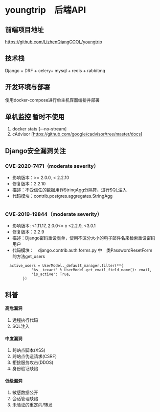 # youngtrip　后端API

## 前端项目地址
https://github.com/LizhenQiangCOOL/youngtrip

## 技术栈
Django + DRF + celery+ mysql + redis + rabbitmq

## 开发环境与部署
使用docker-compose进行单主机容器编排并部署



## 单机监控 暂时不使用
1. docker stats [--no-stream]
2. cAdvisor  [https://github.com/google/cadvisor/tree/master/docs]


## Django安全漏洞关注

### CVE-2020-7471（moderate severity）
- 影响版本：>= 2.0.0, < 2.2.10
- 修复版本：2.2.10
- 描述：不受信任的数据用作StringAgg分隔符，进行SQL注入
- 代码模块：contrib.postgres.aggregates.StringAgg
```
```

###  CVE-2019-19844（moderate severity）
- 影响版本: <1.11.17, 2.0.0<= x <2.2.9, <3.0.1
- 修复版本：2.2.9
- 描述：Django密码重设表单，使用不区分大小的电子邮件名来检索重设密码用户
- 代码模块：　django.contrib.auth.forms.py 中　类PasswordResetForm　的方法get_users
```
  active_users = UserModel._default_manager.filter(**{
            '%s__iexact' % UserModel.get_email_field_name(): email,
            'is_active': True,
        })
```
## 科普
#### 高危漏洞
1. 远程执行代码
2. SQL注入
#### 中度漏洞
1. 跨站点脚本(XSS)
2. 跨站点伪造请求(CSRF)
3. 拒接服务攻击(DDOS)
4. 身份验证缺陷
#### 低级漏洞
1. 敏感数据公开
2. 会话管理缺陷
3. 未验证的重定向/转发